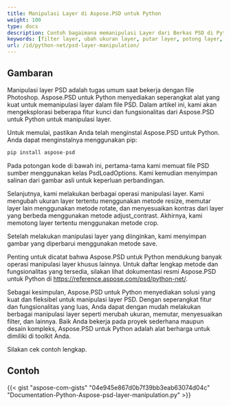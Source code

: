 ```yaml
---
title: Manipulasi Layer di Aspose.PSD untuk Python
weight: 100
type: docs
description: Contoh bagaimana memanipulasi Layer dari Berkas PSD di Python
keywords: [filter layer, ubah ukuran layer, putar layer, potong layer, filter psd, manipulasi layer, update layer, psd api, python, contoh kode]
url: /id/python-net/psd-layer-manipulation/
---
```


## **Gambaran**

Manipulasi layer PSD adalah tugas umum saat bekerja dengan file Photoshop. Aspose.PSD untuk Python menyediakan seperangkat alat yang kuat untuk memanipulasi layer dalam file PSD. Dalam artikel ini, kami akan mengeksplorasi beberapa fitur kunci dan fungsionalitas dari Aspose.PSD untuk Python untuk manipulasi layer.

Untuk memulai, pastikan Anda telah menginstal Aspose.PSD untuk Python. Anda dapat menginstalnya menggunakan pip:

```python
pip install aspose-psd
```

Pada potongan kode di bawah ini, pertama-tama kami memuat file PSD sumber menggunakan kelas PsdLoadOptions. Kami kemudian menyimpan salinan dari gambar asli untuk keperluan perbandingan.

Selanjutnya, kami melakukan berbagai operasi manipulasi layer. Kami mengubah ukuran layer tertentu menggunakan metode resize, memutar layer lain menggunakan metode rotate, dan menyesuaikan kontras dari layer yang berbeda menggunakan metode adjust_contrast. Akhirnya, kami memotong layer tertentu menggunakan metode crop.

Setelah melakukan manipulasi layer yang diinginkan, kami menyimpan gambar yang diperbarui menggunakan metode save.

Penting untuk dicatat bahwa Aspose.PSD untuk Python mendukung banyak operasi manipulasi layer khusus lainnya. Untuk daftar lengkap metode dan fungsionalitas yang tersedia, silakan lihat dokumentasi resmi Aspose.PSD untuk Python di https://reference.aspose.com/psd/python-net/.

Sebagai kesimpulan, Aspose.PSD untuk Python menyediakan solusi yang kuat dan fleksibel untuk manipulasi layer PSD. Dengan seperangkat fitur dan fungsionalitas yang luas, Anda dapat dengan mudah melakukan berbagai manipulasi layer seperti merubah ukuran, memutar, menyesuaikan filter, dan lainnya. Baik Anda bekerja pada proyek sederhana maupun desain kompleks, Aspose.PSD untuk Python adalah alat berharga untuk dimiliki di toolkit Anda.

Silakan cek contoh lengkap.

## **Contoh**
{{< gist "aspose-com-gists" "04e945e867d0b7f39bb3eab63074d04c" "Documentation-Python-Aspose-psd-layer-manipulation.py" >}}
